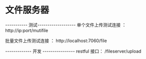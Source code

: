 # 文件服务器

----------- 测试-------------------
单个文件上传测试连接 ：
http://ip:port/mutifile


批量文件上传测试连接 ：
http://localhost:7060/file

------------- 开发 ----------------
restful 接口：
    /fileserver/upload
